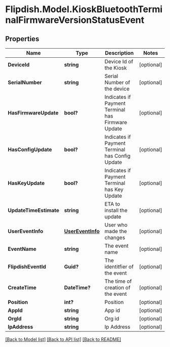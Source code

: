 # Flipdish.Model.KioskBluetoothTerminalFirmwareVersionStatusEvent
## Properties

Name | Type | Description | Notes
------------ | ------------- | ------------- | -------------
**DeviceId** | **string** | Device Id of the Kiosk | [optional] 
**SerialNumber** | **string** | Serial Number of the device | [optional] 
**HasFirmwareUpdate** | **bool?** | Indicates if Payment Terminal has Firmware Update | [optional] 
**HasConfigUpdate** | **bool?** | Indicates if Payment Terminal has Config Update | [optional] 
**HasKeyUpdate** | **bool?** | Indicates if Payment Terminal has Key Update | [optional] 
**UpdateTimeEstimate** | **string** | ETA to install the update | [optional] 
**UserEventInfo** | [**UserEventInfo**](UserEventInfo.md) | User who made the changes | [optional] 
**EventName** | **string** | The event name | [optional] 
**FlipdishEventId** | **Guid?** | The identitfier of the event | [optional] 
**CreateTime** | **DateTime?** | The time of creation of the event | [optional] 
**Position** | **int?** | Position | [optional] 
**AppId** | **string** | App id | [optional] 
**OrgId** | **string** | Org id | [optional] 
**IpAddress** | **string** | Ip Address | [optional] 

[[Back to Model list]](../README.md#documentation-for-models) [[Back to API list]](../README.md#documentation-for-api-endpoints) [[Back to README]](../README.md)

